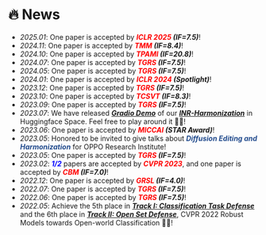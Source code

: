 # 🔥 News
- *2025.01*: One paper is accepted by ***<font color="red">ICLR 2025</font> (IF=7.5)***!
- *2024.11*: One paper is accepted by ***<font color="red">TMM</font> (IF=8.4)***!
- *2024.10*: One paper is accepted by ***<font color="red">TPAMI</font> (IF=20.8)***!
- *2024.07*: One paper is accepted by ***<font color="red">TGRS</font> (IF=7.5)***!
- *2024.05*: One paper is accepted by ***<font color="red">TGRS</font> (IF=7.5)***!
- *2024.01*: One paper is accepted by ***<font color="red">ICLR 2024</font> (Spotlight)***!
- *2023.12*: One paper is accepted by ***<font color="red">TGRS</font> (IF=7.5)***!
- *2023.10*: One paper is accepted by ***<font color="red">TCSVT</font> (IF=8.3)***!
- *2023.09*: One paper is accepted by ***<font color="red">TGRS</font> (IF=7.5)***!
- *2023.07*: We have released ***[Gradio Demo](https://huggingface.co/spaces/WindVChen/INR-Harmon)*** of our ***[INR-Harmonization](https://github.com/WindVChen/INR-Harmonization)*** in Huggingface Space. Feel free to play around it 🎉🎉!
- *2023.06*: One paper is accepted by ***<font color="red">MICCAI</font> (STAR Award)***!
- *2023.05*: Honored to be invited to give talks about ***<font color="#224b8d">Diffusion Editing and Harmonization</font>*** for OPPO Research Institute!
- *2023.05*: One paper is accepted by ***<font color="red">TGRS</font> (IF=7.5)***!
- *2023.02*: ***<font color="blue">1/2</font>*** papers are accepted by ***<font color="red">CVPR 2023</font>***, and one paper is accepted by ***<font color="red">CBM</font> (IF=7.0)***!
- *2022.12*: One paper is accepted by ***<font color="red">GRSL</font> (IF=4.0)***!
- *2022.07*: One paper is accepted by ***<font color="red">TGRS</font> (IF=7.5)***!
- *2022.06*: One paper is accepted by ***<font color="red">TGRS</font> (IF=7.5)***!
- *2022.05*: Achieve the 5th place in ***[Track I: Classification Task Defense](https://artofrobust.github.io/)*** and the 6th place in ***[Track II: Open Set Defense](https://artofrobust.github.io/)***, CVPR 2022 Robust Models towards Open-world Classification 🎉🎉!